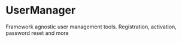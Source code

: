 # UserManager
Framework agnostic user management tools. Registration, activation, password reset and more
